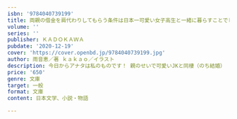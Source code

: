 ```yaml
---
isbn: '9784040739199'
title: 両親の借金を肩代わりしてもらう条件は日本一可愛い女子高生と一緒に暮らすことでした。
volume: ''
series: ''
publisher: ＫＡＤＯＫＡＷＡ
pubdate: '2020-12-19'
cover: 'https://cover.openbd.jp/9784040739199.jpg'
author: 雨音恵／著 ｋａｋａｏ／イラスト
description: 今日からアナタは私のものです！ 親のせいで可愛いJKと同棲（のち結婚）
price: '650'
genre: 文庫
target: 一般
format: 文庫
content: 日本文学、小説・物語

---
```

